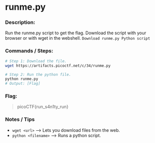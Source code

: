 # runme.py

### Description:

Run the runme.py script to get the flag. Download the script with your browser or with wget in the webshell.
`Download runme.py Python script`

### Commands / Steps:

```bash
# Step 1: Download the file. 
wget https://artifacts.picoctf.net/c/34/runme.py

# Step 2: Run the python file.
python runme.py
# Output: [Flag]
```

### Flag:

> picoCTF{run_s4n1ty_run}

### Notes / Tips

- `wget <url>` --> Lets you download files from the web.
- `python <filename>` --> Runs a python script.


